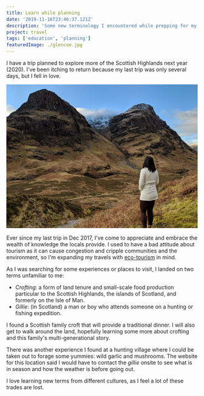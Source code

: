 ```yaml
---
title: Learn while planning
date: '2019-11-16T23:46:37.121Z'
description: 'Some new terminology I encountered while prepping for my next trip.'
project: travel
tags: ['education', 'planning']
featuredImage: ./glencoe.jpg
---
```


I have a trip planned to explore more of the Scottish Highlands next year (2020). I've been itching to return
because my last trip was only several days, but I fell in love.

![Glencoe {500x375} {priority} {caption: Me admiring the beauty of Glencoe, Dec 2017}](glencoe.jpg)

Ever since my last trip in Dec 2017,
I've come to appreciate and embrace the wealth of knowledge the locals provide. I used to have a bad attitude about
tourism as it can cause congestion and cripple communities and the environment, so I'm expanding my travels with
[eco-tourism](https://en.wikipedia.org/wiki/Ecotourism) in mind.

As I was searching for some experiences or places to visit, I landed on two terms unfamiliar to me:

- _Crofting_: a form of land tenure and small-scale food production particular to the Scottish Highlands, the islands of Scotland, and formerly on the Isle of Man.
- _Gillie_: (in Scotland) a man or boy who attends someone on a hunting or fishing expedition.

I found a Scottish family croft that will provide a traditional dinner. I will also get to walk around the land, hopefully learning some more about crofting and this family's multi-generational story.

There was another experience I found at a hunting village where I could be taken out to forage some yummies: wild garlic and mushrooms. The website for this location said I would have to contact the _gillie_ onsite to see what is in season and how the weather is before going out.

I love learning new terms from different cultures, as I feel a lot of these trades are lost.
